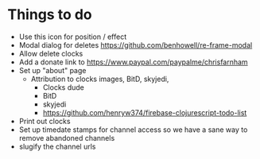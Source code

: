 # Things to do

 - Use this icon for position / effect <i class="fas fa-circle"></i>
 - Modal dialog for deletes https://github.com/benhowell/re-frame-modal
 - Allow delete clocks
 - Add a donate link to https://www.paypal.com/paypalme/chrisfarnham
 - Set up "about" page
    - Attribution to clocks images, BitD, skyjedi, 
        - Clocks dude
        - BitD
        - skyjedi
        - https://github.com/henryw374/firebase-clojurescript-todo-list
 - Print out clocks
 - Set up timedate stamps for channel access so we have a sane way to remove abandoned channels
 - slugify the channel urls
 